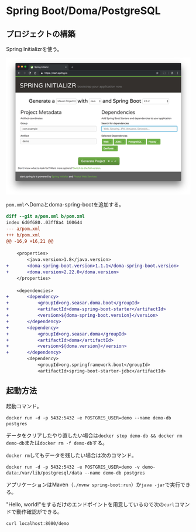 # Spring Boot/Doma/PostgreSQL

## プロジェクトの構築

Spring Initializrを使う。

![](docs/assets/spring-initializr.png)

`pom.xml`へDomaとdoma-spring-bootを追加する。

```diff
diff --git a/pom.xml b/pom.xml
index 6d0f680..03ff8a4 100644
--- a/pom.xml
+++ b/pom.xml
@@ -16,9 +16,21 @@
 
 	<properties>
 		<java.version>1.8</java.version>
+		<doma-spring-boot.version>1.1.1</doma-spring-boot.version>
+		<doma.version>2.22.0</doma.version>
 	</properties>
 
 	<dependencies>
+		<dependency>
+			<groupId>org.seasar.doma.boot</groupId>
+			<artifactId>doma-spring-boot-starter</artifactId>
+			<version>${doma-spring-boot.version}</version>
+		</dependency>
+		<dependency>
+			<groupId>org.seasar.doma</groupId>
+			<artifactId>doma</artifactId>
+			<version>${doma.version}</version>
+		</dependency>
 		<dependency>
 			<groupId>org.springframework.boot</groupId>
 			<artifactId>spring-boot-starter-jdbc</artifactId>
```

## 起動方法

起動コマンド。

```
docker run -d -p 5432:5432 -e POSTGRES_USER=demo --name demo-db postgres
```

データをクリアしたやり直したい場合は`docker stop demo-db && docker rm demo-db`または`docker rm -f demo-db`する。

`docker rm`してもデータを残したい場合は次のコマンド。

```
docker run -d -p 5432:5432 -e POSTGRES_USER=demo -v demo-data:/var/lib/postgresql/data --name demo-db postgres
```

アプリケーションはMaven（`./mvnw spring-boot:run`）か`java -jar`で実行できる。

"Hello, world!"をするだけのエンドポイントを用意しているので次の`curl`コマンドで動作確認ができる。

```
curl localhost:8080/demo
```
